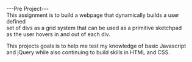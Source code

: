 ---Pre Project---  
This assignment is to build a webpage that dynamically builds a user defined  
set of divs as a grid system that can be used as a primitive sketchpad  
as the user hovers in and out of each div.  

This projects goals is to help me test my knowledge of basic Javascript  
and jQuery while also continuing to build skills in HTML and CSS.  
